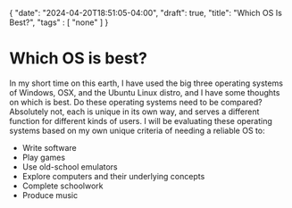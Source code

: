 {
   "date": "2024-04-20T18:51:05-04:00",
   "draft": true,
   "title": "Which OS Is Best?",
   "tags" : [
      "none"
   ]
}

# Which OS is best?

In my short time on this earth, I have used the big three operating systems of Windows, OSX, and the Ubuntu Linux distro, and I have some thoughts on which is best. Do these operating systems need to be compared? Absolutely not, each is unique in its own way, and serves a different function for different kinds of users. I will be evaluating these operating systems based on my own unique criteria of needing a reliable OS to:

* Write software
* Play games
* Use old-school emulators
* Explore computers and their underlying concepts
* Complete schoolwork
* Produce music